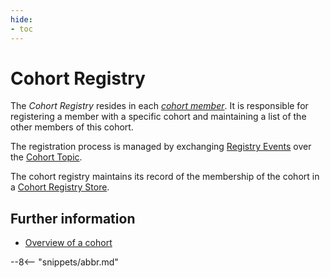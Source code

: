 ```yaml
---
hide:
- toc
---
```


<!-- SPDX-License-Identifier: CC-BY-4.0 -->
<!-- Copyright Contributors to the ODPi Egeria project. -->

# Cohort Registry

The *Cohort Registry* resides in each *[cohort member](/concepts/cohort-member)*.   It is responsible for registering a member with a specific cohort and maintaining a list of the other members of this cohort.

The registration process is managed by exchanging [Registry Events](/concepts/cohort-events#registry-events) over the [Cohort Topic](/concepts/cohort-events#cohort-topics).

The cohort registry maintains its record of the membership of the cohort in a [Cohort Registry Store](/concepts/cohort-registry-store-connector).

## Further information

* [Overview of a cohort](/features/cohort-operation/overview)


--8<-- "snippets/abbr.md"